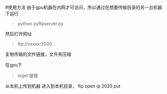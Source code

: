 #使用方法
由于gpu机器在内网才可访问，所以通过在想要传输目录的另一台机器下运行
> python pyftpserver.py

然后打开网址
> ftp://xxxxx:2020

复制传输的文件链接，文件夹压缩

在gpu下
> wget 链接

从本机上传到机器
进入到本机目录，
ftp
open ip 2020
put
